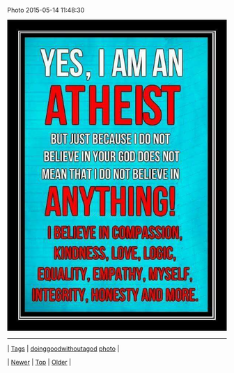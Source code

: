 <!--
title: Photo 2015-05-14 11
date: 2020-06-28T15:27:00.080Z
tags: doinggoodwithoutagod, photo
-->


Photo 2015-05-14 11:48:30

![](118939171894-0.jpg)

<!--BOTTOM-POST-NAVIGATION-->
---

| [Tags](tags.md) | [doinggoodwithoutagod](tag-doinggoodwithoutagod.md) [photo](tag-photo.md) |

| [Newer](118938893884.md) | [Top](index.md) | [Older](118939411174.md) |